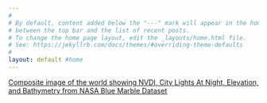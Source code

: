 ```yaml
---
#
# By default, content added below the "---" mark will appear in the home page
# between the top bar and the list of recent posts.
# To change the home page layout, edit the _layouts/home.html file.
# See: https://jekyllrb.com/docs/themes/#overriding-theme-defaults
#
layout: default #home
---
```

[Composite image of the world showing NVDI, City Lights At Night, Elevation, and Bathymetry from NASA Blue Marble Dataset](_includes/2022-11-20/NDVIWORLD.jpg "NDVIWORLD")
